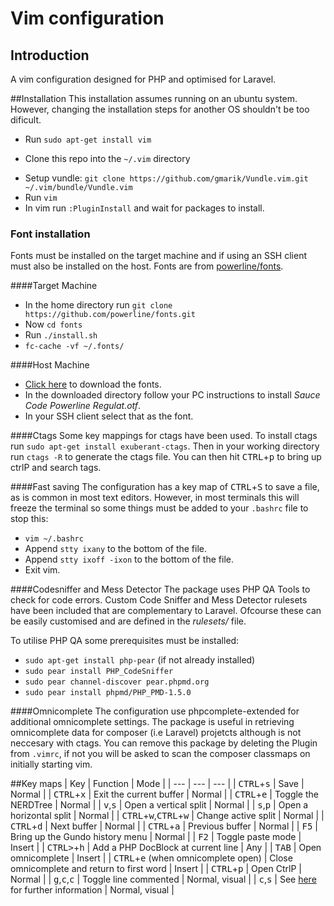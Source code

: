 # Vim configuration

## Introduction
A vim configuration designed for PHP and optimised for Laravel. 

##Installation
This installation assumes running on an ubuntu system. However, changing the installation
steps for another OS shouldn't be too dificult.

* Run `sudo apt-get install vim`
+ Clone this repo into the `~/.vim` directory
* Setup vundle: `git clone https://github.com/gmarik/Vundle.vim.git ~/.vim/bundle/Vundle.vim` 
* Run `vim`
* In vim run `:PluginInstall` and wait for packages to install.

### Font installation
Fonts must be installed on the target machine and if using an SSH client must also be installed on the host.
Fonts are from [powerline/fonts](https://github.com/powerline/fonts).

####Target Machine

* In the home directory run `git clone https://github.com/powerline/fonts.git`
* Now `cd fonts`
* Run `./install.sh`
* `fc-cache -vf ~/.fonts/`

    
####Host Machine
* [Click here](https://github.com/powerline/fonts/archive/master.zip) to download the fonts.
* In the downloaded directory follow your PC instructions to install *Sauce Code Powerline Regulat.otf*.
* In your SSH client select that as the font.

####Ctags
Some key mappings for ctags have been used. To install ctags run `sudo apt-get install exuberant-ctags`.
Then in your working directory run `ctags -R` to generate the ctags file. You can then hit <kbd>CTRL</kbd>+<kbd>p</kbd> to bring up ctrlP and search tags.

####Fast saving
The configuration has a key map of <kbd>CTRL</kbd>+<kbd>S</kbd> to save a file, as is common in most text editors.
However, in most terminals this will freeze the terminal so some things must be added to your `.bashrc` file to stop this:

* `vim ~/.bashrc`
* Append `stty ixany` to the bottom of the file.
* Append `stty ixoff -ixon` to the bottom of the file.
* Exit vim.

####Codesniffer and Mess Detector
The package uses PHP QA Tools to check for code errors. Custom Code Sniffer and Mess Detector rulesets have been included
that are complementary to Laravel. Ofcourse these can be easily customised and are defined in the *rulesets/* file.

To utilise PHP QA some prerequisites must be installed:

* `sudo apt-get install php-pear` (if not already installed)
* `sudo pear install PHP_CodeSniffer`
* `sudo pear channel-discover pear.phpmd.org`
* `sudo pear install phpmd/PHP_PMD-1.5.0`

####Omnicomplete
The configuration use phpcomplete-extended for additional omnicomplete settings. 
The package is useful in retrieving omnicomplete data for composer (i.e Laravel) projetcts although is not neccesary with ctags.
You can remove this package by deleting the Plugin from `.vimrc`, if not you will be asked to scan the composer classmaps on initially starting vim.

##Key maps
| Key | Function | Mode |
| --- | --- | --- |
| <kbd>CTRL</kbd>+<kbd>s</kbd> | Save | Normal |
| <kbd>CTRL</kbd>+<kbd>x</kbd> | Exit the current buffer | Normal |
| <kbd>CTRL</kbd>+<kbd>e</kbd> | Toggle the NERDTree | Normal |
| <kbd>v</kbd>,<kbd>s</kbd> | Open a vertical split | Normal |
| <kbd>s</kbd>,<kbd>p</kbd> | Open a horizontal split | Normal |
| <kbd>CTRL</kbd>+<kbd>w</kbd>,<kbd>CTRL</kbd>+<kbd>w</kbd> | Change active split | Normal |
| <kbd>CTRL</kbd>+<kbd>d</kbd> | Next buffer | Normal |
| <kbd>CTRL</kbd>+<kbd>a</kbd> | Previous buffer | Normal |
| <kbd>F5</kbd> | Bring up the Gundo history menu | Normal |
| <kbd>F2</kbd> | Toggle paste mode | Insert |
| <kbd>CTRL></kbd>+<kbd>h</kbd> | Add a PHP DocBlock at current line | Any |
| <kbd>TAB</kbd> | Open omnicomplete | Insert |
| <kbd>CTRL</kbd>+<kbd>e</kbd> (when omnicomplete open) | Close omnicomplete and return to first word | Insert |
| <kbd>CTRL</kbd>+<kbd>p</kbd> | Open CtrlP | Normal |
| <kbd>g</kbd>,<kbd>c</kbd>,<kbd>c</kbd> | Toggle line commented | Normal, visual | 
| <kbd>c</kbd>,<kbd>s</kbd> | See [here](https://github.com/tpope/vim-surround) for further information | Normal, visual |
